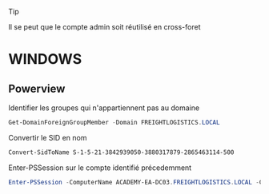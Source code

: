 

> [!TIP]
> Il se peut que le compte admin soit réutilisé en cross-foret


# WINDOWS

## Powerview

Identifier les groupes qui n'appartiennent pas au domaine 

```powershell
Get-DomainForeignGroupMember -Domain FREIGHTLOGISTICS.LOCAL
```

Convertir le SID en nom

```powershell
Convert-SidToName S-1-5-21-3842939050-3880317879-2865463114-500
```

Enter-PSSession sur le compte identifié précedemment

```powershell
Enter-PSSession -ComputerName ACADEMY-EA-DC03.FREIGHTLOGISTICS.LOCAL -Credential INLANEFREIGHT\administrator
```